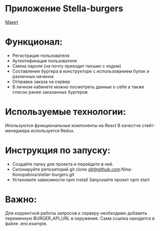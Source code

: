 # Приложение Stella-burgers

[Макет](<https://www.figma.com/file/vIywAvqfkOIRWGOkfOnReY/React-Fullstack_-Проектные-задачи-(3-месяца)_external_link?type=design&node-id=0-1&mode=design>)


# Функционал:

- Регистрация пользователя
- Аутентификация пользователя
- Смена пароля (на почту приходит письмо с кодом)
- Составление бургера в конструкторе с использованием булок и различных начинок
- Отправка заказа на сервер
- В личном кабинете можно посмотреть данные о себе а также список ранее заказанных бургеров

# Иcпользуемые технологии:

Ипользуются функциональные компоненты на React
В качестче стейт-менеджера используется Redux.

# Инструкция по запуску:

- Создайте папку для проекта и перейдите в неё.
- Склонируйте репозиторий git clone git@github.com:Nina-Konopatova/stellar-burgers.git
- Установите зависимости npm install Запускайте проект npm start

# Важно:

Для корректной работы запросов к серверу необходимо добавить переменную BURGER_API_URL в окружение. Сама ссылка находится в файле .env.example.
